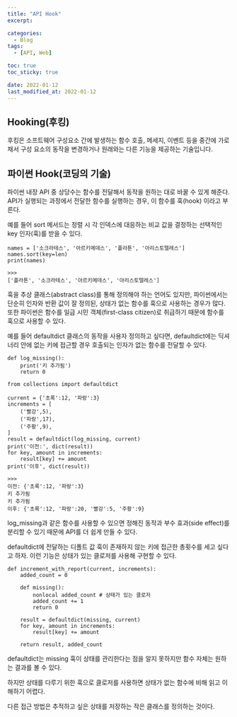 ```yaml
---
title: "API Hook"
excerpt:

categories:
  - Blog
tags:
  - [API, Web]

toc: true
toc_sticky: true

date: 2022-01-12
last_modified_at: 2022-01-12
---
```


## Hooking(후킹)

후킹은 소프트웨어 구성요소 간에 발생하는 함수 호출, 메세지, 이벤트 등을 중간에 가로채서 구성 요소의 동작을 변경하거나 원래와는 다른 기능을 제공하는 기술입니다.

## 파이썬 Hook(코딩의 기술)

파이썬 내장 API 중 상당수는 함수를 전달해서 동작을 원하는 대로 바꿀 수 있게 해준다. API가 실행되는 과정에서 전달한 함수를 실행하는 경우, 이 함수를 훅(hook) 이라고 부른다.

예를 들어 sort 메서드는 정렬 시 각 인덱스에 대응하는 비교 값을 결정하는 선택적인 key 인자(훅)를 받을 수 있다.

```
names = ['소크라테스', '아르키메데스', '플라톤', '아리스토텔레스']
names.sort(key=len)
print(names)

>>>
['플라톤', '소크라테스', '아르키메데스', '아리스토텔레스']
```

훅을 추상 클래스(abstract class)를 통해 정의해야 하는 언어도 있지만, 파이썬에서는 단순히 인자와 반환 값이 잘 정의된, 상태가 없는 함수를 훅으로 사용하는 경우가 많다. 또한 파이썬은 함수를 일급 시민 객체(first-class citizen)로 취급하기 때문에 함수를 훅으로 사용할 수 있다.

예를 들어 defaultdict 클래스의 동작을 사용자 정의하고 싶다면, defaultdict에는 딕셔너리 안에 없는 키에 접근할 경우 호출되는 인자가 없는 함수를 전달할 수 있다.

```
def log_missing():
    print('키 추가됨')
    return 0

from collections import defaultdict

current = {'초록':12, '파랑':3}
increments = [
    ('빨강',5),
    ('파랑',17),
    ('주황',9),
]
result = defaultdict(log_missing, current)
print('이전:', dict(result))
for key, amount in increments:
    result[key] += amount
print('이후', dict(result))

>>>
이전: {'초록':12, '파랑':3}
키 추가됨
키 추가됨
이후: {'초록':12, '파랑':20, '빨강':5, '주황':9}
```

log_missing과 같은 함수를 사용할 수 있으면 정해진 동작과 부수 효과(side effect)를 분리할 수 있기 때문에 API를 더 쉽게 만들 수 있다.

defaultdict에 전달하는 디폴트 값 훅이 존재하지 않는 키에 접근한 총횟수를 세고 싶다고 하자. 이런 기능은 상태가 있는 클로저를 사용해 구현할 수 있다.

```
def increment_with_report(current, increments):
    added_count = 0

    def missing():
        nonlocal added_count # 상태가 있는 클로저
        added_count += 1
        return 0

    result = defaultdict(missing, current)
    for key, amount in increments:
        result[key] += amount

    return result, added_count
```

defaultdict는 missing 훅이 상태를 관리한다는 점을 알지 못하지만 함수 자체는 원하는 결과를 볼 수 있다.

하지만 상태를 다루기 위한 훅으로 클로저를 사용하면 상태가 없는 함수에 비해 읽고 이해하기 어렵다.

다른 접근 방법은 추적하고 싶은 상태를 저장하는 작은 클래스를 정의하는 것이다.
